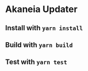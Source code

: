 # Akaneia Updater

## Install with `yarn install`

## Build with `yarn build`

## Test with `yarn test`